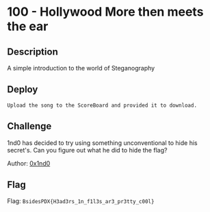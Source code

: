 # 100 - Hollywood More then meets the ear

## Description
A simple introduction to the world of Steganography 

## Deploy

```
Upload the song to the ScoreBoard and provided it to download. 
```

## Challenge

1nd0 has decided to try using something unconventional to hide his secret's. Can you figure out what he did to hide the flag?


Author: [0x1nd0](https://twitter.com/0x1nd0)

## Flag

Flag: `BsidesPDX{H3ad3rs_1n_f1l3s_ar3_pr3tty_c00l}`
